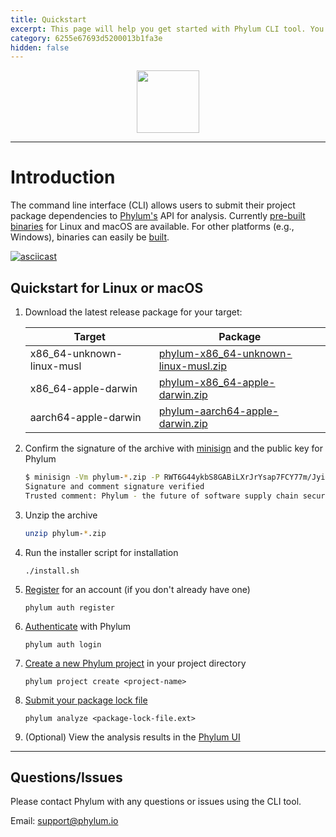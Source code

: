 ```yaml
---
title: Quickstart
excerpt: This page will help you get started with Phylum CLI tool. You'll be up and running in a jiffy!
category: 6255e67693d5200013b1fa3e
hidden: false
---
```


<p align="center">
  <img height="100" src="https://phylum.io/logo/dark-bckg.svg">
</p>

---

# Introduction

The command line interface (CLI) allows users to submit their project package dependencies to [Phylum's](https://phylum.io) API for analysis. Currently [pre-built binaries](https://github.com/phylum-dev/cli/releases) for Linux and macOS are available. For other platforms (e.g., Windows), binaries can easily be [built](https://docs.phylum.io/docs/building).

[![asciicast](https://asciinema.org/a/431262.svg)](https://asciinema.org/a/431262)

## Quickstart for Linux or macOS

1. Download the latest release package for your target:

   | Target | Package |
   | --- | --- |
   | x86_64-unknown-linux-musl | [phylum-x86_64-unknown-linux-musl.zip](https://github.com/phylum-dev/cli/releases/latest/download/phylum-x86_64-unknown-linux-musl.zip) |
   | x86_64-apple-darwin | [phylum-x86_64-apple-darwin.zip](https://github.com/phylum-dev/cli/releases/latest/download/phylum-x86_64-apple-darwin.zip) |
   | aarch64-apple-darwin | [phylum-aarch64-apple-darwin.zip](https://github.com/phylum-dev/cli/releases/latest/download/phylum-aarch64-apple-darwin.zip) |

1. Confirm the signature of the archive with [minisign](https://jedisct1.github.io/minisign/) and the public key for Phylum

   ```sh
   $ minisign -Vm phylum-*.zip -P RWT6G44ykbS8GABiLXrJrYsap7FCY77m/Jyi0fgsr/Fsy3oLwU4l0IDf
   Signature and comment signature verified
   Trusted comment: Phylum - the future of software supply chain security
   ```

1. Unzip the archive

   ```sh
   unzip phylum-*.zip
   ```

1. Run the installer script for installation

   ```
   ./install.sh
   ```

1. [Register](https://docs.phylum.io/docs/phylum_auth_register) for an account (if you don't already have one)

   ```
   phylum auth register
   ```

1. [Authenticate](https://docs.phylum.io/docs/phylum_auth_login) with Phylum

   ```
   phylum auth login
   ```

1. [Create a new Phylum project](https://docs.phylum.io/docs/phylum_project_create) in your project directory

   ```
   phylum project create <project-name>
   ```

1. [Submit your package lock file](https://docs.phylum.io/docs/phylum_analyze)

   ```
   phylum analyze <package-lock-file.ext>
   ```
   
 1. (Optional) View the analysis results in the [Phylum UI](https://app.phylum.io/auth/login)
 

---

## Questions/Issues

Please contact Phylum with any questions or issues using the CLI tool.

Email: <support@phylum.io>
